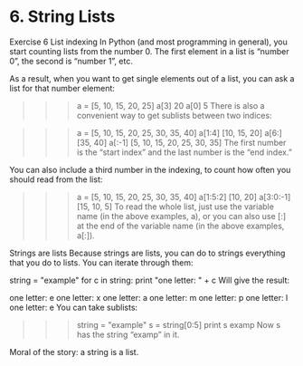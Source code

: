 # 6. String Lists

Exercise 6
List indexing
In Python (and most programming in general), you start counting lists from the number 0. The first element in a list is “number 0”, the second is “number 1”, etc.

As a result, when you want to get single elements out of a list, you can ask a list for that number element:

  >>> a = [5, 10, 15, 20, 25]
  >>> a[3]
  20
  >>> a[0]
  5
There is also a convenient way to get sublists between two indices:

  >>> a = [5, 10, 15, 20, 25, 30, 35, 40]
  >>> a[1:4]
  [10, 15, 20]
  >>> a[6:]
  [35, 40]
  >>> a[:-1]
  [5, 10, 15, 20, 25, 30, 35]
The first number is the “start index” and the last number is the “end index.”

You can also include a third number in the indexing, to count how often you should read from the list:

  >>> a = [5, 10, 15, 20, 25, 30, 35, 40]
  >>> a[1:5:2]
  [10, 20]
  >>> a[3:0:-1]
  [15, 10, 5]
To read the whole list, just use the variable name (in the above examples, a), or you can also use [:] at the end of the variable name (in the above examples, a[:]).

Strings are lists
Because strings are lists, you can do to strings everything that you do to lists. You can iterate through them:

  string = "example"
  for c in string: 
    print "one letter: " + c
Will give the result:

  one letter: e
  one letter: x
  one letter: a
  one letter: m
  one letter: p
  one letter: l
  one letter: e
You can take sublists:

  >>> string = "example"
  >>> s = string[0:5]
  >>> print s
  examp
Now s has the string “examp” in it.

Moral of the story: a string is a list.
